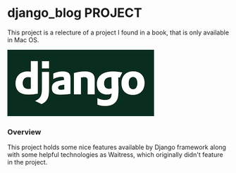 # django_blog PROJECT

This project is a relecture of a project I found in a book, that is only available in Mac OS. 

![django](img/django.png)

### Overview
This project holds some nice features available by Django framework along with some helpful technologies as Waitress, which originally didn't feature in the project.
